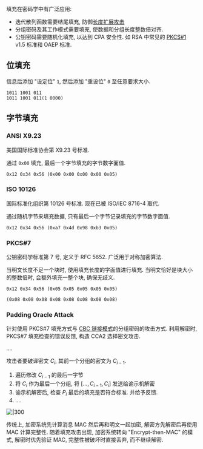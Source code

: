 填充在密码学中有广泛应用:
- 迭代散列函数需要结尾填充, 防御[长度扩展攻击](../消息摘要/MD%20结构/长度扩展攻击.md)
- 分组密码及其工作模式需要填充, 使数据和分组长度整数倍对齐.
- 公钥密码需要随机化填充, 以达到 CPA 安全性. 如 RSA 中常见的 [PKCS#1](../公钥密码/RSA/PKCS1.md) v1.5 标准和 OAEP 标准.

## 位填充

信息后添加 "设定位" `1`, 然后添加 "重设位" `0` 至任意要求大小.

```
1011 1001 011
1011 1001 011(1 0000)
```

## 字节填充

### ANSI X9.23

美国国际标准协会第 X9.23 号标准. 

通过 `0x00` 填充, 最后一个字节填充的字节数字面值.

```
0x12 0x34 0x56 (0x00 0x00 0x00 0x00 0x05)
```

### ISO 10126

国际标准化组织第 10126 号标准. 现在已被 ISO/IEC 8716-4 取代.

通过随机字节来填充数据, 只有最后一个字节记录填充的字节数字面值.

```
0x12 0x34 0x56 (0xa7 0x4d 0x98 0xb3 0x05)
```

### PKCS#7

公钥密码学标准第 7 号, 定义于 RFC 5652. 广泛用于对称加密算法.

当明文长度不足一个块时, 使用填充长度的字面值进行填充. 当明文恰好是块大小的整数倍时, 会额外填充一整个块, 确保无歧义.

```
0x12 0x34 0x56 (0x05 0x05 0x05 0x05 0x05)

(0x08 0x08 0x08 0x08 0x08 0x08 0x08 0x08)
```

### Padding Oracle Attack

针对使用 PKCS#7 填充方式与 [CBC 链接模式](链接模式.md)的分组密码的攻击方式. 利用解密时, PKCS#7 填充检查的错误反馈, 构造 CCA2 选择密文攻击.

....

攻击者要破译密文 $C_{i}$, 其前一个分组的密文为 $C_{i-1}$. 
1. 遍历修改 $C_{i-1}$ 的最后一字节
2. 将 $C_{i}$ 作为最后一个分组, 将 $[\dots,C_{i-1},C_{i}]$ 发送给谕示机解密
3. 谕示机解密后, 检查 $P_{i}$ 最后的填充是否符合标准. 并给予反馈.
4. ....


![|300](/attach/密码学_填充攻击.avif)

传统上, 加密系统先计算消息 MAC 然后再和明文一起加密, 解密方先解密后再使用 MAC 计算完整性. 随着填充攻击出现, 加密系统转向 "Encrypt-then-MAC" 的模式, 解密时优先验证 MAC, 完整性被破坏时直接丢弃, 而不继续解密.

